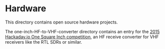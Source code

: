 # Hardware
This directory contains open source hardware projects. 

The one-inch-HF-to-VHF-converter directory contains an entry for the [2015 Hackaday.io One Square Inch competition](https://hackaday.io/project/7813-the-square-inch-project), an HF receive converter for VHF receivers like the RTL SDRs or similar.
